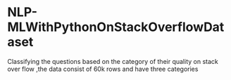 # NLP-MLWithPythonOnStackOverflowDataset
Classifying the questions based on the category of their quality on stack over flow ,the data consist of 60k rows and have three categories  
